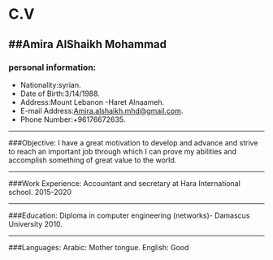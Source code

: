 #    **C.V**                               
##Amira AlShaikh Mohammad
---
### personal information:
* Nationality:syrian.
* Date of Birth:3/14/1988.
* Address:Mount Lebanon -Haret Alnaameh.
* E-mail Address:Amira.alshaikh.mhd@gmail.com.
* Phone Number:+96176672635.

___
###Objective:
I have a great motivation to develop and advance and strive to reach an important job through which I can prove my abilities and accomplish something of great value to the world.

___
###Work Experience:
Accountant and secretary at Hara International school.     2015-2020

___
###Education:
Diploma in computer engineering (networks)- Damascus University 2010.



___
###Languages:
Arabic: Mother tongue.
English: Good




